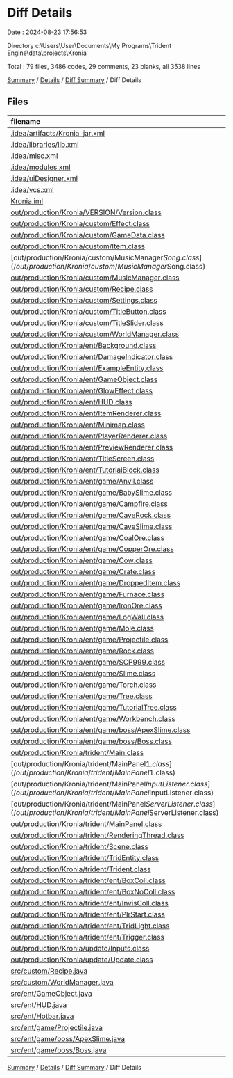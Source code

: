 # Diff Details

Date : 2024-08-23 17:56:53

Directory c:\\Users\\User\\Documents\\My Programs\\Trident Engine\\data\\projects\\Kronia

Total : 79 files,  3486 codes, 29 comments, 23 blanks, all 3538 lines

[Summary](results.md) / [Details](details.md) / [Diff Summary](diff.md) / Diff Details

## Files
| filename | language | code | comment | blank | total |
| :--- | :--- | ---: | ---: | ---: | ---: |
| [.idea/artifacts/Kronia_jar.xml](/.idea/artifacts/Kronia_jar.xml) | XML | 13 | 0 | 0 | 13 |
| [.idea/libraries/lib.xml](/.idea/libraries/lib.xml) | XML | 10 | 0 | 0 | 10 |
| [.idea/misc.xml](/.idea/misc.xml) | XML | 6 | 0 | 0 | 6 |
| [.idea/modules.xml](/.idea/modules.xml) | XML | 8 | 0 | 0 | 8 |
| [.idea/uiDesigner.xml](/.idea/uiDesigner.xml) | XML | 124 | 0 | 0 | 124 |
| [.idea/vcs.xml](/.idea/vcs.xml) | XML | 6 | 0 | 0 | 6 |
| [Kronia.iml](/Kronia.iml) | XML | 12 | 0 | 0 | 12 |
| [out/production/Kronia/VERSION/Version.class](/out/production/Kronia/VERSION/Version.class) | Java | 6 | 0 | 0 | 6 |
| [out/production/Kronia/custom/Effect.class](/out/production/Kronia/custom/Effect.class) | Java | 27 | 0 | 0 | 27 |
| [out/production/Kronia/custom/GameData.class](/out/production/Kronia/custom/GameData.class) | Java | 52 | 0 | 0 | 52 |
| [out/production/Kronia/custom/Item.class](/out/production/Kronia/custom/Item.class) | Java | 111 | 0 | 0 | 111 |
| [out/production/Kronia/custom/MusicManager$Song.class](/out/production/Kronia/custom/MusicManager$Song.class) | Java | 9 | 0 | 1 | 10 |
| [out/production/Kronia/custom/MusicManager.class](/out/production/Kronia/custom/MusicManager.class) | Java | 30 | 0 | 1 | 31 |
| [out/production/Kronia/custom/Recipe.class](/out/production/Kronia/custom/Recipe.class) | Java | 71 | 0 | 0 | 71 |
| [out/production/Kronia/custom/Settings.class](/out/production/Kronia/custom/Settings.class) | Java | 96 | 0 | 0 | 96 |
| [out/production/Kronia/custom/TitleButton.class](/out/production/Kronia/custom/TitleButton.class) | Java | 27 | 0 | 0 | 27 |
| [out/production/Kronia/custom/TitleSlider.class](/out/production/Kronia/custom/TitleSlider.class) | Java | 24 | 0 | 0 | 24 |
| [out/production/Kronia/custom/WorldManager.class](/out/production/Kronia/custom/WorldManager.class) | Java | 150 | 0 | 0 | 150 |
| [out/production/Kronia/ent/Background.class](/out/production/Kronia/ent/Background.class) | Java | 42 | 0 | 0 | 42 |
| [out/production/Kronia/ent/DamageIndicator.class](/out/production/Kronia/ent/DamageIndicator.class) | Java | 22 | 0 | 0 | 22 |
| [out/production/Kronia/ent/ExampleEntity.class](/out/production/Kronia/ent/ExampleEntity.class) | Java | 20 | 0 | 0 | 20 |
| [out/production/Kronia/ent/GameObject.class](/out/production/Kronia/ent/GameObject.class) | Java | 108 | 0 | 0 | 108 |
| [out/production/Kronia/ent/GlowEffect.class](/out/production/Kronia/ent/GlowEffect.class) | Java | 15 | 0 | 0 | 15 |
| [out/production/Kronia/ent/HUD.class](/out/production/Kronia/ent/HUD.class) | Java | 212 | 0 | 6 | 218 |
| [out/production/Kronia/ent/ItemRenderer.class](/out/production/Kronia/ent/ItemRenderer.class) | Java | 45 | 0 | 0 | 45 |
| [out/production/Kronia/ent/Minimap.class](/out/production/Kronia/ent/Minimap.class) | Java | 39 | 0 | 0 | 39 |
| [out/production/Kronia/ent/PlayerRenderer.class](/out/production/Kronia/ent/PlayerRenderer.class) | Java | 27 | 0 | 0 | 27 |
| [out/production/Kronia/ent/PreviewRenderer.class](/out/production/Kronia/ent/PreviewRenderer.class) | Java | 36 | 0 | 0 | 36 |
| [out/production/Kronia/ent/TitleScreen.class](/out/production/Kronia/ent/TitleScreen.class) | Java | 180 | 0 | 3 | 183 |
| [out/production/Kronia/ent/TutorialBlock.class](/out/production/Kronia/ent/TutorialBlock.class) | Java | 23 | 0 | 0 | 23 |
| [out/production/Kronia/ent/game/Anvil.class](/out/production/Kronia/ent/game/Anvil.class) | Java | 21 | 0 | 0 | 21 |
| [out/production/Kronia/ent/game/BabySlime.class](/out/production/Kronia/ent/game/BabySlime.class) | Java | 58 | 5 | 0 | 63 |
| [out/production/Kronia/ent/game/Campfire.class](/out/production/Kronia/ent/game/Campfire.class) | Java | 28 | 0 | 0 | 28 |
| [out/production/Kronia/ent/game/CaveRock.class](/out/production/Kronia/ent/game/CaveRock.class) | Java | 28 | 0 | 0 | 28 |
| [out/production/Kronia/ent/game/CaveSlime.class](/out/production/Kronia/ent/game/CaveSlime.class) | Java | 71 | 0 | 0 | 71 |
| [out/production/Kronia/ent/game/CoalOre.class](/out/production/Kronia/ent/game/CoalOre.class) | Java | 20 | 0 | 0 | 20 |
| [out/production/Kronia/ent/game/CopperOre.class](/out/production/Kronia/ent/game/CopperOre.class) | Java | 19 | 0 | 0 | 19 |
| [out/production/Kronia/ent/game/Cow.class](/out/production/Kronia/ent/game/Cow.class) | Java | 50 | 0 | 0 | 50 |
| [out/production/Kronia/ent/game/Crate.class](/out/production/Kronia/ent/game/Crate.class) | Java | 40 | 0 | 0 | 40 |
| [out/production/Kronia/ent/game/DroppedItem.class](/out/production/Kronia/ent/game/DroppedItem.class) | Java | 30 | 1 | 0 | 31 |
| [out/production/Kronia/ent/game/Furnace.class](/out/production/Kronia/ent/game/Furnace.class) | Java | 21 | 0 | 0 | 21 |
| [out/production/Kronia/ent/game/IronOre.class](/out/production/Kronia/ent/game/IronOre.class) | Java | 19 | 0 | 0 | 19 |
| [out/production/Kronia/ent/game/LogWall.class](/out/production/Kronia/ent/game/LogWall.class) | Java | 31 | 0 | 0 | 31 |
| [out/production/Kronia/ent/game/Mole.class](/out/production/Kronia/ent/game/Mole.class) | Java | 45 | 0 | 0 | 45 |
| [out/production/Kronia/ent/game/Projectile.class](/out/production/Kronia/ent/game/Projectile.class) | Java | 54 | 0 | 0 | 54 |
| [out/production/Kronia/ent/game/Rock.class](/out/production/Kronia/ent/game/Rock.class) | Java | 26 | 0 | 0 | 26 |
| [out/production/Kronia/ent/game/SCP999.class](/out/production/Kronia/ent/game/SCP999.class) | Java | 22 | 0 | 0 | 22 |
| [out/production/Kronia/ent/game/Slime.class](/out/production/Kronia/ent/game/Slime.class) | Java | 66 | 5 | 0 | 71 |
| [out/production/Kronia/ent/game/Torch.class](/out/production/Kronia/ent/game/Torch.class) | Java | 26 | 0 | 0 | 26 |
| [out/production/Kronia/ent/game/Tree.class](/out/production/Kronia/ent/game/Tree.class) | Java | 21 | 0 | 0 | 21 |
| [out/production/Kronia/ent/game/TutorialTree.class](/out/production/Kronia/ent/game/TutorialTree.class) | Java | 20 | 0 | 0 | 20 |
| [out/production/Kronia/ent/game/Workbench.class](/out/production/Kronia/ent/game/Workbench.class) | Java | 21 | 0 | 0 | 21 |
| [out/production/Kronia/ent/game/boss/ApexSlime.class](/out/production/Kronia/ent/game/boss/ApexSlime.class) | Java | 28 | 0 | 0 | 28 |
| [out/production/Kronia/ent/game/boss/Boss.class](/out/production/Kronia/ent/game/boss/Boss.class) | Java | 48 | 17 | 0 | 65 |
| [out/production/Kronia/trident/Main.class](/out/production/Kronia/trident/Main.class) | Java | 21 | 0 | 0 | 21 |
| [out/production/Kronia/trident/MainPanel$1.class](/out/production/Kronia/trident/MainPanel$1.class) | Java | 4 | 0 | 0 | 4 |
| [out/production/Kronia/trident/MainPanel$InputListener.class](/out/production/Kronia/trident/MainPanel$InputListener.class) | Java | 41 | 0 | 0 | 41 |
| [out/production/Kronia/trident/MainPanel$ServerListener.class](/out/production/Kronia/trident/MainPanel$ServerListener.class) | Java | 55 | 1 | 0 | 56 |
| [out/production/Kronia/trident/MainPanel.class](/out/production/Kronia/trident/MainPanel.class) | Java | 59 | 0 | 0 | 59 |
| [out/production/Kronia/trident/RenderingThread.class](/out/production/Kronia/trident/RenderingThread.class) | Java | 114 | 0 | 0 | 114 |
| [out/production/Kronia/trident/Scene.class](/out/production/Kronia/trident/Scene.class) | Java | 53 | 0 | 0 | 53 |
| [out/production/Kronia/trident/TridEntity.class](/out/production/Kronia/trident/TridEntity.class) | Java | 36 | 0 | 0 | 36 |
| [out/production/Kronia/trident/Trident.class](/out/production/Kronia/trident/Trident.class) | Java | 175 | 0 | 0 | 175 |
| [out/production/Kronia/trident/ent/BoxColl.class](/out/production/Kronia/trident/ent/BoxColl.class) | Java | 29 | 0 | 0 | 29 |
| [out/production/Kronia/trident/ent/BoxNoColl.class](/out/production/Kronia/trident/ent/BoxNoColl.class) | Java | 16 | 0 | 0 | 16 |
| [out/production/Kronia/trident/ent/InvisColl.class](/out/production/Kronia/trident/ent/InvisColl.class) | Java | 36 | 0 | 0 | 36 |
| [out/production/Kronia/trident/ent/PlrStart.class](/out/production/Kronia/trident/ent/PlrStart.class) | Java | 18 | 0 | 0 | 18 |
| [out/production/Kronia/trident/ent/TridLight.class](/out/production/Kronia/trident/ent/TridLight.class) | Java | 13 | 0 | 0 | 13 |
| [out/production/Kronia/trident/ent/Trigger.class](/out/production/Kronia/trident/ent/Trigger.class) | Java | 41 | 0 | 0 | 41 |
| [out/production/Kronia/update/Inputs.class](/out/production/Kronia/update/Inputs.class) | Java | 90 | 0 | 0 | 90 |
| [out/production/Kronia/update/Update.class](/out/production/Kronia/update/Update.class) | Java | 260 | 0 | 5 | 265 |
| [src/custom/Recipe.java](/src/custom/Recipe.java) | Java | 34 | 0 | 4 | 38 |
| [src/custom/WorldManager.java](/src/custom/WorldManager.java) | Java | 4 | 0 | 0 | 4 |
| [src/ent/GameObject.java](/src/ent/GameObject.java) | Java | 1 | 0 | 0 | 1 |
| [src/ent/HUD.java](/src/ent/HUD.java) | Java | 385 | 19 | 43 | 447 |
| [src/ent/Hotbar.java](/src/ent/Hotbar.java) | Java | -373 | -19 | -43 | -435 |
| [src/ent/game/Projectile.java](/src/ent/game/Projectile.java) | Java | 6 | 0 | 1 | 7 |
| [src/ent/game/boss/ApexSlime.java](/src/ent/game/boss/ApexSlime.java) | Java | 3 | 0 | 2 | 5 |
| [src/ent/game/boss/Boss.java](/src/ent/game/boss/Boss.java) | Java | 1 | 0 | 0 | 1 |

[Summary](results.md) / [Details](details.md) / [Diff Summary](diff.md) / Diff Details